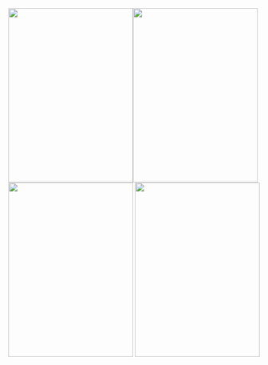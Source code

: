 
<img src="http://i.imgur.com/nlzw4Mrl.png" height="350" width="250" style="float:left; display: inline;">

<img src="http://i.imgur.com/UOLBHMFl.png" height="350" width="250" style="float:left; display: inline;">

<img src="http://i.imgur.com/CjvqMBZl.png" height="350" width="250" style="float:right">

<img src="http://i.imgur.com/2wehppSl.png" height="350" width="250" style="float right">


